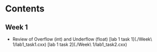 Contents
========
## Week 1
* Review of Overflow (int) and Underflow (float)
[lab 1 task 1](./Week\ 1/lab1_task1.cxx)
[lab 1 task 2](./Week\ 1/lab1_task2.cxx)